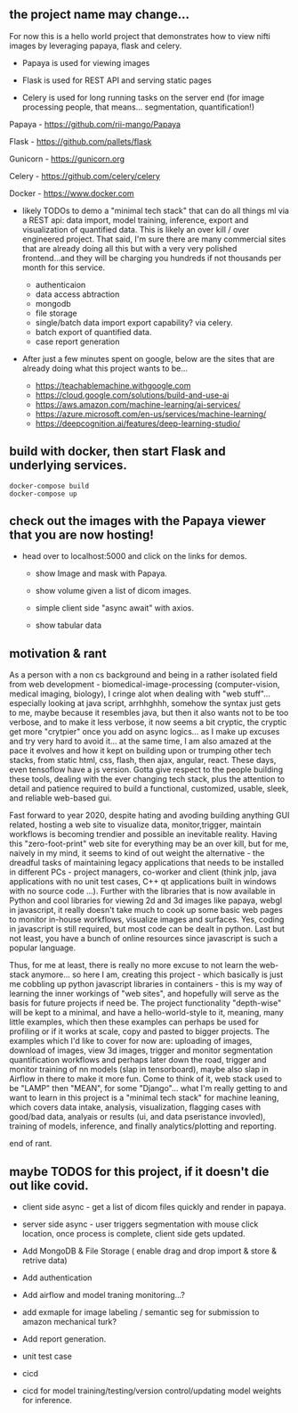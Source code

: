 ## the project name may change...


For now this is a hello world project that demonstrates how to view nifti images by leveraging papaya, flask and celery.  

+ Papaya is used for viewing images

+ Flask is used for REST API and serving static pages

+ Celery is used for long running tasks on the server end (for image processing people, that means... segmentation, quantification!)

Papaya - https://github.com/rii-mango/Papaya

Flask - https://github.com/pallets/flask

Gunicorn - https://gunicorn.org

Celery - https://github.com/celery/celery

Docker - https://www.docker.com

+ likely TODOs to demo a "minimal tech stack" that can do all things ml via a REST api: data import, model training, inference, export and visualization of quantified data.  This is likely an over kill / over engineered project.  That said, I'm sure there are many commercial sites that are already doing all this but with a very very polished frontend...and they will be charging you hundreds if not thousands per month for this service. 

    + authenticaion
    + data access abtraction
    + mongodb
    + file storage
    + single/batch data import export capability? via celery.
    + batch export of quantified data.
    + case report generation


+ After just a few minutes spent on google, below are the sites that are already doing what this project wants to be...

    + https://teachablemachine.withgoogle.com
    + https://cloud.google.com/solutions/build-and-use-ai
    + https://aws.amazon.com/machine-learning/ai-services/
    + https://azure.microsoft.com/en-us/services/machine-learning/
    + https://deepcognition.ai/features/deep-learning-studio/


## build with docker, then start Flask and underlying services.

```
docker-compose build
docker-compose up
```

## check out the images with the Papaya viewer that you are now hosting!

+ head over to localhost:5000 and click on the links for demos.

    + show Image and mask with Papaya.

    + show volume given a list of dicom images.

    + simple client side "async await" with axios.

    + show tabular data

## motivation & rant

As a person with a non cs background and being in a rather isolated field from web development - biomedical-image-processing (computer-vision, medical imaging, biology), I cringe alot when dealing with "web stuff"... especially looking at java script, arrhhghhh, somehow the syntax just gets to me, maybe because it resembles java, but then it also wants not to be too verbose, and to make it less verbose, it now seems a bit cryptic, the cryptic get more "crytpier" once you add on async logics... as I make up excuses and try very hard to avoid it... at the same time, I am also amazed at the pace it evolves and how it kept on building upon or trumping other tech stacks, from static html, css, flash, then ajax, angular, react.  These days, even tensoflow have a js version. Gotta give respect to the people building these tools, dealing with the ever changing tech stack, plus the attention to detail and patience required to build a functional, customized, usable, sleek, and reliable web-based gui.

Fast forward to year 2020, despite hating and avoding building anything GUI related, hosting a web site to visualize data, monitor,trigger, maintain workflows is becoming trendier and possible an inevitable reality. Having this "zero-foot-print" web site for everything may be an over kill, but for me, naively in my mind, it seems to kind of out weight the alternative - the dreadful tasks of maintaining legacy applications that needs to be installed in different PCs - project managers, co-worker and client (think jnlp, java applications with no unit test cases, C++ qt applications built in windows with no source code ...).  Further with the libraries that is now available in Python and cool libraries for viewing 2d and 3d images like papaya, webgl in javascript, it really doesn't take much to cook up some basic web pages to monitor in-house workflows, visualize images and surfaces.  Yes, coding in javascript is still required, but most code can be dealt in python.  Last but not least, you have a bunch of online resources since javascript is such a popular language.

Thus, for me at least, there is really no more excuse to not learn the web-stack anymore... so here I am, creating this project - which basically is just me cobbling up python javascript libraries in containers - this is my way of learning the inner workings of "web sites", and hopefully will serve as the basis for future projects if need be.  The project functionality "depth-wise" will be kept to a minimal, and have a hello-world-style to it, meaning, many little examples, which then these examples can perhaps be used for profiling or if it works at scale, copy and pasted to bigger projects.  The examples which I'd like to cover for now are: uploading of images, download of images, view 3d images, trigger and monitor segmentation quantification workflows and perhaps later down the road, trigger and monitor training of nn models (slap in tensorboard), maybe also slap in Airflow in there to make it more fun.  Come to think of it, web stack used to be "LAMP" then "MEAN", for some "Django"... what I'm really getting to and want to learn in this project is a "minimal tech stack" for machine leaning, which covers data intake, analysis, visualization, flagging cases with good/bad data, analyais or results (ui, and data pseristance invovled), training of models, inference, and finally analytics/plotting and reporting.

end of rant.

## maybe TODOS for this project, if it doesn't die out like covid.

+ client side async - get a list of dicom files quickly and render in papaya.
  
+ server side async - user triggers segmentation with mouse click location, once process is complete, client side gets updated.

+ Add MongoDB & File Storage ( enable drag and drop import & store & retrive data)

+ Add authentication

+ Add airflow and model traning monitoring...?

+ add exmaple for image labeling / semantic seg for submission to amazon mechanical turk?

+ Add report generation.

+ unit test case

+ cicd

+ cicd for model training/testing/version control/updating model weights for inference.
